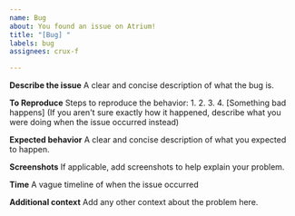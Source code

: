 ```yaml
---
name: Bug
about: You found an issue on Atrium!
title: "[Bug] "
labels: bug
assignees: crux-f

---
```


**Describe the issue**
A clear and concise description of what the bug is.

**To Reproduce**
Steps to reproduce the behavior:
1. 
2. 
3. 
4. [Something bad happens]
(If you aren't sure exactly how it happened, describe what you were doing when the issue occurred instead)

**Expected behavior**
A clear and concise description of what you expected to happen.

**Screenshots**
If applicable, add screenshots to help explain your problem.

**Time**
A vague timeline of when the issue occurred

**Additional context**
Add any other context about the problem here.
